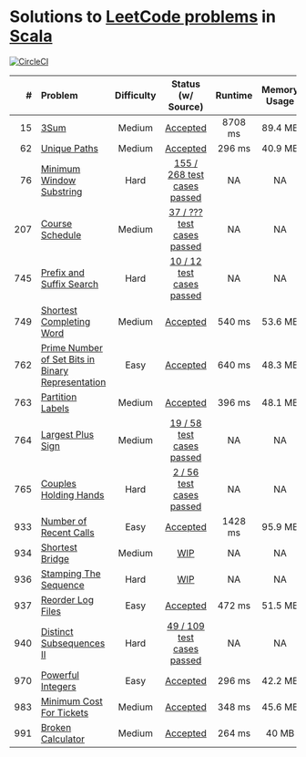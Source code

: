 # Solutions to [LeetCode problems](https://leetcode.com/problemset/all/) in [Scala](https://www.scala-lang.org/)

[![CircleCI](https://circleci.com/gh/aa8y/leetcode-scala/tree/master.svg?style=shield&circle-token=7012e3ab725c94f866647778ab0bd7be465ccdd0)](https://circleci.com/gh/aa8y/leetcode-scala/tree/master)

| #    | Problem  |  Difficulty  |  Status (w/ Source) | Runtime | Memory Usage |
|-----:|:---------|:------------:|:-------------------:|:-------:|:------------:|
|   15 | [3Sum](https://leetcode.com/problems/3sum/) | Medium | [Accepted](https://github.com/aa8y/leetcode/blob/master/src/main/scala/co/aa8y/leetcode/ThreeSum.scala) | 8708 ms | 89.4 MB |
|   62 | [Unique Paths](https://leetcode.com/problems/unique-paths/description/) | Medium | [Accepted](https://github.com/aa8y/leetcode/blob/master/src/main/scala/co/aa8y/leetcode/UniquePaths.scala) | 296 ms | 40.9 MB |
|   76 | [Minimum Window Substring](https://leetcode.com/problems/minimum-window-substring/) | Hard | [155 / 268 test cases passed](https://github.com/aa8y/leetcode/blob/master/src/main/scala/co/aa8y/leetcode/MinimumWindowSubstring.scala) | NA | NA |
|  207 | [Course Schedule](https://leetcode.com/problems/course-schedule/) | Medium | [37 / ??? test cases passed](https://github.com/aa8y/leetcode/blob/master/src/main/scala/co/aa8y/leetcode/CourseSchedule.scala) | NA | NA |
|  745 | [Prefix and Suffix Search](https://leetcode.com/problems/prefix-and-suffix-search/description/) | Hard | [10 / 12 test cases passed](https://github.com/aa8y/leetcode/blob/master/src/main/scala/co/aa8y/leetcode/PrefixAndSuffixSearch.scala) | NA | NA |
|  749 | [Shortest Completing Word](https://leetcode.com/problems/shortest-completing-word/description/) | Medium | [Accepted](https://github.com/aa8y/leetcode/blob/master/src/main/scala/co/aa8y/leetcode/ShortestCompletingWord.scala) | 540 ms | 53.6 MB |
|  762 | [Prime Number of Set Bits in Binary Representation](https://leetcode.com/contest/weekly-contest-67/problems/prime-number-of-set-bits-in-binary-representation/) | Easy | [Accepted](https://github.com/aa8y/leetcode/blob/master/src/main/scala/co/aa8y/leetcode/PrimeNumberOfSetBitsInBinaryRepresentation.scala) | 640 ms | 48.3 MB |
|  763 | [Partition Labels](https://leetcode.com/contest/weekly-contest-67/problems/partition-labels/) | Medium | [Accepted](https://github.com/aa8y/leetcode/blob/master/src/main/scala/co/aa8y/leetcode/PartitionLabels.scala) | 396 ms | 48.1 MB |
|  764 | [Largest Plus Sign](https://leetcode.com/contest/weekly-contest-67/problems/largest-plus-sign/) | Medium | [19 / 58 test cases passed](https://github.com/aa8y/leetcode/blob/master/src/main/scala/co/aa8y/leetcode/LargestPlusSign.scala) | NA | NA |
|  765 | [Couples Holding Hands](https://leetcode.com/contest/weekly-contest-67/problems/couples-holding-hands/) | Hard | [2 / 56 test cases passed](https://github.com/aa8y/leetcode/blob/master/src/main/scala/co/aa8y/leetcode/CouplesHoldingHands.scala) | NA | NA |
|  933 | [Number of Recent Calls](https://leetcode.com/contest/weekly-contest-109/problems/number-of-recent-calls/) | Easy | [Accepted](https://github.com/aa8y/leetcode/blob/master/src/main/scala/co/aa8y/leetcode/NumberOfRecentCalls.scala) | 1428 ms | 95.9 MB |
|  934 | [Shortest Bridge](https://leetcode.com/contest/weekly-contest-109/problems/shortest-bridge/) | Medium | [WIP](https://github.com/aa8y/leetcode/blob/master/src/main/scala/co/aa8y/leetcode/ShortestBridge.scala) | NA | NA |
|  936 | [Stamping The Sequence](https://leetcode.com/contest/weekly-contest-109/problems/stamping-the-sequence/) | Hard | [WIP](https://github.com/aa8y/leetcode/blob/master/src/main/scala/co/aa8y/leetcode/StampingTheSequence.scala) | NA | NA |
|  937 | [Reorder Log Files](https://leetcode.com/contest/weekly-contest-110/problems/reorder-log-files/) | Easy | [Accepted](https://github.com/aa8y/leetcode/blob/master/src/main/scala/co/aa8y/leetcode/ReorderLogFiles.scala) | 472 ms | 51.5 MB |
|  940 | [Distinct Subsequences II](https://leetcode.com/contest/weekly-contest-110/problems/distinct-subsequences-ii/) | Hard | [49 / 109 test cases passed](https://github.com/aa8y/leetcode/blob/master/src/main/scala/co/aa8y/leetcode/DistinctSubsequences2.scala) | NA | NA |
|  970 | [Powerful Integers](https://leetcode.com/contest/weekly-contest-118/problems/powerful-integers/) | Easy | [Accepted](https://github.com/aa8y/leetcode/blob/master/src/main/scala/co/aa8y/leetcode/PowerfulIntegers.scala) | 296 ms | 42.2 MB |
|  983 | [Minimum Cost For Tickets](https://leetcode.com/contest/weekly-contest-121/problems/minimum-cost-for-tickets/) | Medium | [Accepted](https://github.com/aa8y/leetcode/blob/master/src/main/scala/co/aa8y/leetcode/MinimumCostForTickets.scala) | 348 ms | 45.6 MB |
|  991 | [Broken Calculator](https://leetcode.com/contest/weekly-contest-123/problems/broken-calculator/) | Medium | [Accepted](https://github.com/aa8y/leetcode/blob/master/src/main/scala/co/aa8y/leetcode/BrokenCalculator.scala) | 264 ms | 40 MB |
